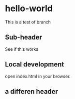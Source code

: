 # hello-world
This is a test of branch

## Sub-header
See if this works

## Local development
open index.html in your browser.

## a differen header

